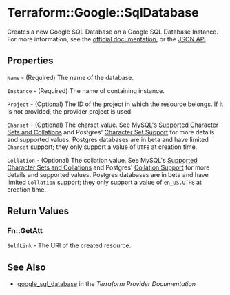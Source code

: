 # Terraform::Google::SqlDatabase

Creates a new Google SQL Database on a Google SQL Database Instance. For more information, see
the [official documentation](https://cloud.google.com/sql/),
or the [JSON API](https://cloud.google.com/sql/docs/admin-api/v1beta4/databases).

## Properties

`Name` - (Required) The name of the database.

`Instance` - (Required) The name of containing instance.

`Project` - (Optional) The ID of the project in which the resource belongs. If it
is not provided, the provider project is used.

`Charset` - (Optional) The charset value. See MySQL's
[Supported Character Sets and Collations](https://dev.mysql.com/doc/refman/5.7/en/charset-charsets.html)
and Postgres' [Character Set Support](https://www.postgresql.org/docs/9.6/static/multibyte.html)
for more details and supported values. Postgres databases are in beta
and have limited `Charset` support; they only support a value of `UTF8` at creation time.

`Collation` - (Optional) The collation value. See MySQL's
[Supported Character Sets and Collations](https://dev.mysql.com/doc/refman/5.7/en/charset-charsets.html)
and Postgres' [Collation Support](https://www.postgresql.org/docs/9.6/static/collation.html)
for more details and supported values. Postgres databases are in beta
and have limited `Collation` support; they only support a value of `en_US.UTF8` at creation time.


## Return Values

### Fn::GetAtt

`SelfLink` - The URI of the created resource.

## See Also

* [google_sql_database](https://www.terraform.io/docs/providers/google/r/sql_database.html) in the _Terraform Provider Documentation_